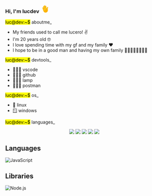 <h3>Hi, I'm lucdev <img src="https://github.com/lucdev-code/lucdev-code/blob/main/hi.gif" width="25"></h3>

<div>
<p><mark>luc@dev:~$</mark> aboutme_</p>
<ul>
    <li>My friends used to call me lucero! ✌️</li>
    <li>I'm 20 years old 🤓</li>
    <li>I love spending time with my gf and my family ♥️</li>
    <li>I hope to be in a good man and having my own family 👨🏽‍👩🏽‍👧🏽‍👦🏽</li>
</ul>
<p><mark>luc@dev:~$</mark> devtools_</p>
  <ul>
    <li>👨🏻‍💻 vscode </li>
    <li>👨🏻‍💻 github </li>
    <li>👨🏻‍💻 lamp </li>
    <li>👨🏻‍💻 postman </li>
</ul>
<p><mark>luc@dev:~$</mark> os_</p>
  <ul>
    <li>🐧 linux </li>
    <li>🪟 windows </li>
</ul>
<p><mark>luc@dev:~$</mark> languages_</p>
<p align="center">
  <img src="https://img.shields.io/badge/JavaScript-F7DF1E?style=for-the-badge&logo=javascript&logoColor=black" />
  <img src="https://img.shields.io/badge/PHP-777BB4?style=for-the-badge&logo=php&logoColor=black" />
  <img src="https://img.shields.io/badge/TypeScript-79c1ff?style=for-the-badge&logo=typescript&logoColor=black" />
  <img src="https://img.shields.io/badge/MySQL-c4e0e5?style=for-the-badge&logo=mysql&logoColor=black" />
  <img src="https://img.shields.io/badge/Bash-4EAA25?style=for-the-badge&logo=gnubash&logoColor=black" />
</p>
</div>


## Languages
![JavaScript](https://img.shields.io/badge/JavaScript-F7DF1E?style=for-the-badge&logo=javascript&logoColor=black)

## Libraries
![Node.js](https://img.shields.io/badge/Node.js-339933?style=for-the-badge&logo=nodedotjs&logoColor=black)
